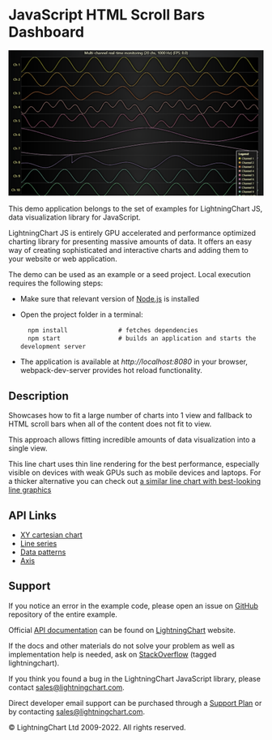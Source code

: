 # JavaScript HTML Scroll Bars Dashboard

![JavaScript HTML Scroll Bars Dashboard](htmlScrollDashboard-darkGold.png)

This demo application belongs to the set of examples for LightningChart JS, data visualization library for JavaScript.

LightningChart JS is entirely GPU accelerated and performance optimized charting library for presenting massive amounts of data. It offers an easy way of creating sophisticated and interactive charts and adding them to your website or web application.

The demo can be used as an example or a seed project. Local execution requires the following steps:

-   Make sure that relevant version of [Node.js](https://nodejs.org/en/download/) is installed
-   Open the project folder in a terminal:

          npm install              # fetches dependencies
          npm start                # builds an application and starts the development server

-   The application is available at _http://localhost:8080_ in your browser, webpack-dev-server provides hot reload functionality.


## Description

Showcases how to fit a large number of charts into 1 view and fallback to HTML scroll bars when all of the content does not fit to view.

This approach allows fitting incredible amounts of data visualization into a single view.

This line chart uses thin line rendering for the best performance, especially visible on devices with weak GPUs such as mobile devices and laptops.
For a thicker alternative you can check out [a similar line chart with best-looking line graphics](https://www.lightningchart.com/lightningchart-js-interactive-examples/examples/0028-multiChannelLineProgressiveOwnAxes.html)


## API Links

* [XY cartesian chart]
* [Line series]
* [Data patterns]
* [Axis]


## Support

If you notice an error in the example code, please open an issue on [GitHub][0] repository of the entire example.

Official [API documentation][1] can be found on [LightningChart][2] website.

If the docs and other materials do not solve your problem as well as implementation help is needed, ask on [StackOverflow][3] (tagged lightningchart).

If you think you found a bug in the LightningChart JavaScript library, please contact sales@lightningchart.com.

Direct developer email support can be purchased through a [Support Plan][4] or by contacting sales@lightningchart.com.

[0]: https://github.com/Arction/
[1]: https://lightningchart.com/lightningchart-js-api-documentation/
[2]: https://lightningchart.com
[3]: https://stackoverflow.com/questions/tagged/lightningchart
[4]: https://lightningchart.com/support-services/

© LightningChart Ltd 2009-2022. All rights reserved.


[XY cartesian chart]: https://lightningchart.com/js-charts/api-documentation/v5.1.0/classes/ChartXY.html
[Line series]: https://lightningchart.com/js-charts/api-documentation/v5.1.0/classes/LineSeries.html
[Data patterns]: https://lightningchart.com/js-charts/api-documentation/v5.1.0/interfaces/DataPattern.html
[Axis]: https://lightningchart.com/js-charts/api-documentation/v5.1.0/classes/Axis.html

